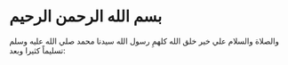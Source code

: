 # بسم الله الرحمن الرحيم
 والصلاة والسلام علي خير خلق الله كلهمِ رسول الله سيدنا محمد صلي الله عليه وسلم تسليماً كثيرا وبعد:
 